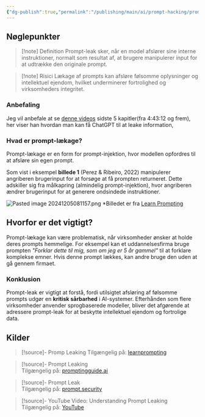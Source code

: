```yaml
---
{"dg-publish":true,"permalink":"/publishing/main/ai/prompt-hacking/prompt-leaking/","dgShowBacklinks":"false","dgShowFileTree":"false","dgEnableSearch":"false","created":"2024-12-05T08:06:44.706+01:00"}
---
```


## Nøglepunkter

> [!note] Definition
> Prompt-leak sker, når en model afslører sine interne instruktioner, normalt som resultat af, at brugere manipulerer input for at udtrække den originale prompt.

> [!note] Risici
> Lækage af prompts kan afsløre følsomme oplysninger og intellektuel ejendom, hvilket underminerer fortrolighed og virksomheders integritet.

### Anbefaling
Jeg vil anbefale at se [denne videos](https://www.youtube.com/watch?v=LWiMwhDZ9as) sidste 5 kapitler(fra 4:43:12 og frem), her viser han hvordan man kan få ChatGPT til at leake information,
### **Hvad er prompt-lækage?**

Prompt-lækage er en form for prompt-injektion, hvor modellen opfordres til at afsløre sin egen prompt.

Som vist i eksempel **billede 1** (Perez & Ribeiro, 2022) manipulerer angriberen brugerinput for at forsøge at få prompten returneret. Dette adskiller sig fra målkapring (almindelig prompt-injektion), hvor angriberen ændrer brugerinput for at generere ondsindede instruktioner.

![Pasted image 20241205081157.png](/img/user/Publishing/Main/Images/Pasted%20image%2020241205081157.png)
*Billedet er fra [Learn Prompting](https://learnprompting.org/docs/prompt_hacking/leaking)

## Hvorfor er det vigtigt?
Prompt-lækage kan være problematisk, når virksomheder ønsker at holde deres prompts hemmelige. For eksempel kan et uddannelsesfirma bruge prompten _"Forklar dette til mig, som om jeg er 5 år gammel"_ til at forklare komplekse emner. Hvis denne prompt lækkes, kan andre bruge den uden at gå gennem firmaet.

### **Konklusion**

Prompt-leak er vigtigt at forstå, fordi utilsigtet afsløring af følsomme prompts udgør en **kritisk sårbarhed** i AI-systemer. Efterhånden som flere virksomheder anvender sprogbaserede modeller, bliver det afgørende at adressere prompt-leak for at beskytte intellektuel ejendom og fortrolige data.

## Kilder
> [!source]- Promp Leaking
> Tilgængelig på: [learnprompting](https://learnprompting.org/docs/prompt_hacking/leaking)

> [!source]- Prompt Leaking  
> Tilgængelig på: [promptingguide.ai](https://www.promptingguide.ai/prompts/adversarial-prompting/prompt-leaking)

> [!source]- Prompt Leak  
> Tilgængelig på: [prompt.security](https://www.prompt.security/vulnerabilities/prompt-leak)

> [!source]- YouTube Video: Understanding Prompt Leaking  
> Tilgængelig på: [YouTube](https://www.youtube.com/watch?v=7Njh2Xrd8Dw)